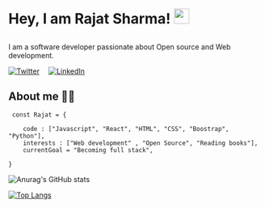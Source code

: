 # Hey, I am Rajat Sharma! <img src="https://raw.githubusercontent.com/MartinHeinz/MartinHeinz/master/wave.gif" width="30px">

## 
I am a software developer passionate about Open source and Web development.


[![Twitter](https://badgen.net/badge/icon/twitter?icon=twitter&label)](https://twitter.com/rajat4984)&emsp; [![LinkedIn](https://img.shields.io/badge/linkedin-%230077B5.svg?style=for-the-badge&logo=linkedin&logoColor=white)](https://www.linkedin.com/in/rajat-sharma-1060bb1b1/)


## About me 👨‍💻
```
 const Rajat = {
 
    code : ["Javascript", "React", "HTML", "CSS", "Boostrap", "Python"],
    interests : ["Web development" , "Open Source", "Reading books"],
    currentGoal = "Becoming full stack",
    
}
```

![Anurag's GitHub stats](https://github-readme-stats.vercel.app/api?username=rajat4984&show_icons=true&theme=dark)

[![Top Langs](https://github-readme-stats.vercel.app/api/top-langs/?username=rajat4984&layout=compact)](https://github.com/anuraghazra/github-readme-stats)



